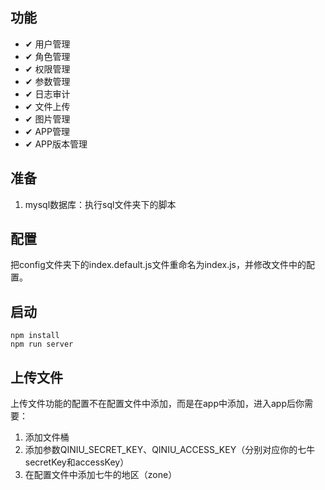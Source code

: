 ## 功能

- ✔ 用户管理
- ✔ 角色管理
- ✔ 权限管理
- ✔ 参数管理
- ✔ 日志审计
- ✔ 文件上传
- ✔ 图片管理
- ✔ APP管理
- ✔ APP版本管理

## 准备

1. mysql数据库：执行sql文件夹下的脚本

## 配置

把config文件夹下的index.default.js文件重命名为index.js，并修改文件中的配置。

## 启动

``` shell
npm install
npm run server
```

## 上传文件

上传文件功能的配置不在配置文件中添加，而是在app中添加，进入app后你需要：
1. 添加文件桶 
2. 添加参数QINIU_SECRET_KEY、QINIU_ACCESS_KEY（分别对应你的七牛secretKey和accessKey）
3. 在配置文件中添加七牛的地区（zone）
